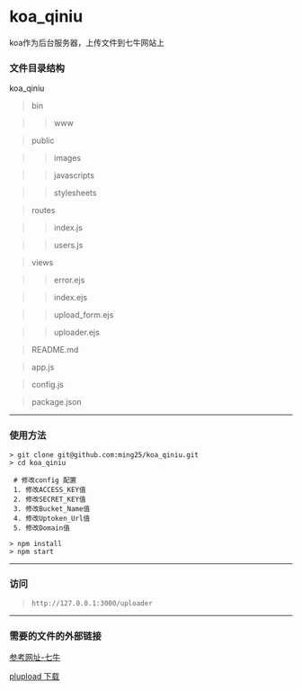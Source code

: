 # koa_qiniu
koa作为后台服务器，上传文件到七牛网站上



### 文件目录结构
koa_qiniu
> bin

>> www

> public

>> images

>> javascripts

>> stylesheets

> routes

>> index.js

>> users.js

> views

>> error.ejs

>> index.ejs

>> upload_form.ejs

>> uploader.ejs

> README.md

> app.js

> config.js

> package.json

---

### 使用方法
```
> git clone git@github.com:ming25/koa_qiniu.git
> cd koa_qiniu

 # 修改config 配置
 1. 修改ACCESS_KEY值
 2. 修改SECRET_KEY值
 3. 修改Bucket_Name值
 4. 修改Uptoken_Url值
 5. 修改Domain值

> npm install
> npm start
```

---

### 访问
> `http://127.0.0.1:3000/uploader`

---


### 需要的文件的外部链接

[参考网址-七牛](http://developer.qiniu.com/code/v6/sdk/javascript.html)

[plupload 下载](http://www.plupload.com/download/)


